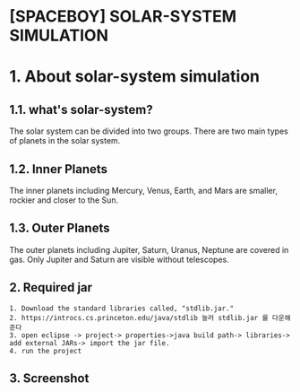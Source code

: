 [SPACEBOY] SOLAR-SYSTEM SIMULATION
======================

# 1. About solar-system simulation
## 1.1. what's solar-system?
The solar system can be divided into two groups.
There are two main types of planets in the solar system. 

## 1.2. Inner Planets
The inner planets including Mercury, Venus, Earth, and Mars are smaller, rockier and closer to the Sun. 

## 1.3. Outer Planets
The outer planets including Jupiter, Saturn, Uranus, Neptune are covered in gas.
Only Jupiter and Saturn are visible without telescopes. 

## 2. Required jar 
```
1. Download the standard libraries called, "stdlib.jar." 
2. https://introcs.cs.princeton.edu/java/stdlib 눌러 stdlib.jar 를 다운해준다
3. open eclipse -> project-> properties->java build path-> libraries-> add external JARs-> import the jar file.
4. run the project
```

## 3. Screenshot
<img src= ""></img>
